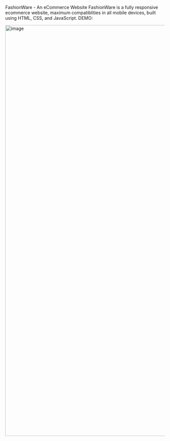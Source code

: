 FashionWare - An eCommerce Website
FashionWare is a fully responsive ecommerce website, maximum compatiblities in all mobile devices, built using HTML, CSS, and JavaScript.
DEMO:


<img width="1300" height="1300" alt="image" src="https://github.com/user-attachments/assets/f945ac75-af82-4312-a5e5-511f252d3b08" />
